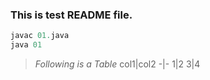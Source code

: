 ### This is test README file.

```Java
javac 01.java
java 01
```

>_Following is a Table_
col1|col2
-|-
1|2
3|4
